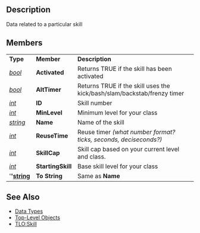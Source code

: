 ## Description

Data related to a particular skill

## Members

|                                            |                   |                                                                         |
|--------------------------------------------|-------------------|-------------------------------------------------------------------------|
| **Type**                                   | **Member**        | **Description**                                                         |
| *[bool](datatype-bool.md)*         | **Activated**     | Returns TRUE if the skill has been activated                            |
| *[bool](datatype-bool.md)*         | **AltTimer**      | Returns TRUE if the skill uses the kick/bash/slam/backstab/frenzy timer |
| *[int](datatype-int.md)*           | **ID**            | Skill number                                                            |
| *[int](datatype-int.md)*           | **MinLevel**      | Minimum level for your class                                            |
| *[string](datatype-string.md)*     | **Name**          | Name of the skill                                                       |
| *[int](datatype-int.md)*           | **ReuseTime**     | Reuse timer *(what number format? ticks, seconds, deciseconds?)*        |
| *[int](datatype-int.md)*           | **SkillCap**      | Skill cap based on your current level and class.                        |
| *[int](datatype-int.md)*           | **StartingSkill** | Base skill level for your class                                         |
| '**'[string](datatype-string.md)** | **To String**     | Same as **Name**                                                        |

## See Also

-   [Data Types](data-types.md)
-   [Top-Level Objects](../top-level-objects/top-level-objects.md)
-   [TLO:Skill](../top-level-objects/tlo-skill.md)


